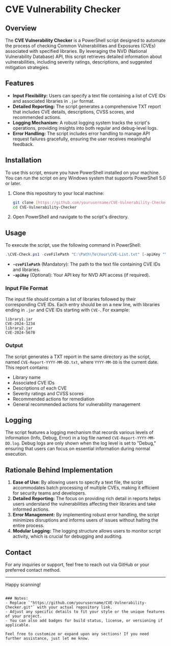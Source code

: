 
# CVE Vulnerability Checker

## Overview

The **CVE Vulnerability Checker** is a PowerShell script designed to automate the process of checking Common Vulnerabilities and Exposures (CVEs) associated with specified libraries. By leveraging the NVD (National Vulnerability Database) API, this script retrieves detailed information about vulnerabilities, including severity ratings, descriptions, and suggested mitigation strategies.

## Features

- **Input Flexibility:** Users can specify a text file containing a list of CVE IDs and associated libraries in `.jar` format.
- **Detailed Reporting:** The script generates a comprehensive TXT report that includes CVE details, descriptions, CVSS scores, and recommended actions.
- **Logging Mechanism:** A robust logging system tracks the script's operations, providing insights into both regular and debug-level logs.
- **Error Handling:** The script includes error handling to manage API request failures gracefully, ensuring the user receives meaningful feedback.

## Installation

To use this script, ensure you have PowerShell installed on your machine. You can run the script on any Windows system that supports PowerShell 5.0 or later.

1. Clone this repository to your local machine:
   ```bash
   git clone [https://github.com/yourusername/CVE-Vulnerability-Checker.git](https://github.com/TFourie30/CheckCVE.git)
   cd CVE-Vulnerability-Checker
   ```

2. Open PowerShell and navigate to the script's directory.

## Usage

To execute the script, use the following command in PowerShell:

```powershell
.\CVE-Check.ps1 -cveFilePath "C:\Path\To\Your\CVE-List.txt" [-apiKey "YourApiKey"]
```

- **`-cveFilePath`** (Mandatory): The path to the text file containing CVE IDs and libraries.
- **`-apiKey`** (Optional): Your API key for NVD API access (if required).

### Input File Format

The input file should contain a list of libraries followed by their corresponding CVE IDs. Each entry should be on a new line, with libraries ending in `.jar` and CVE IDs starting with `CVE-`. For example:

```
library1.jar
CVE-2024-1234
library2.jar
CVE-2024-5678
```

### Output

The script generates a TXT report in the same directory as the script, named `CVE-Report-YYYY-MM-DD.txt`, where `YYYY-MM-DD` is the current date. This report contains:

- Library name
- Associated CVE IDs
- Descriptions of each CVE
- Severity ratings and CVSS scores
- Recommended actions for remediation
- General recommended actions for vulnerability management

## Logging

The script features a logging mechanism that records various levels of information (Info, Debug, Error) in a log file named `CVE-Report-YYYY-MM-DD.log`. Debug logs are only shown when the log level is set to "Debug," ensuring that users can focus on essential information during normal execution.

## Rationale Behind Implementation

1. **Ease of Use:** By allowing users to specify a text file, the script accommodates batch processing of multiple CVEs, making it efficient for security teams and developers.
2. **Detailed Reporting:** The focus on providing rich detail in reports helps users understand the vulnerabilities affecting their libraries and take informed actions.
3. **Error Management:** By implementing robust error handling, the script minimizes disruptions and informs users of issues without halting the entire process.
4. **Modular Logging:** The logging structure allows users to monitor script activity, which is crucial for debugging and auditing.


## Contact

For any inquiries or support, feel free to reach out via GitHub or your preferred contact method.

---

Happy scanning!
```

### Notes:
- Replace `"https://github.com/yourusername/CVE-Vulnerability-Checker.git"` with your actual repository link.
- Adjust any specific details to fit your style or the unique features of your project.
- You can also add badges for build status, license, or versioning if applicable.

Feel free to customize or expand upon any sections! If you need further assistance, just let me know.
